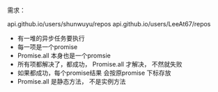 需求：

api.github.io/users/shunwuyu/repos
api.github.io/users/LeeAt67/repos

- 有一堆的异步任务要执行
- 每一项是一个promise
- Promise.all 本身也是一个promsie
- 所有项都解决了，都成功， Promise.all 才解决，
    不然就失败
- 如果都成功，每个promise结果 会按原promise 下标存放
- Promise.all 是静态方法， 不是实例方法